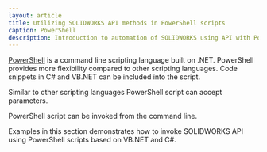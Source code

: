 ```yaml
---
layout: article
title: Utilizing SOLIDWORKS API methods in PowerShell scripts
caption: PowerShell
description: Introduction to automation of SOLIDWORKS using API with PowerShell script
---
```

[PowerShell](https://docs.microsoft.com/en-us/powershell/scripting/powershell-scripting?view=powershell-6) is a command line scripting language built on .NET. PowerShell provides more flexibility compared to other scripting languages. Code snippets in C# and VB.NET can be included into the script.

Similar to other scripting languages PowerShell script can accept parameters.

PowerShell script can be invoked from the command line.

Examples in this section demonstrates how to invoke SOLIDWORKS API using PowerShell scripts based on VB.NET and C#.